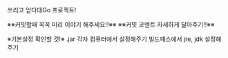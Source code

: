쓰리고 얻다대Go 프로젝트!

※※커밋할때 꼭꼭 미리 이야기 해주세요!!※※
※※커밋 코멘트 자세하게 달아주기!!※※

※기본설정 확인할 것!※
.jar 각자 컴퓨터에서 설정해주기
빌드패스에서 jre, jdk 설정해주기
